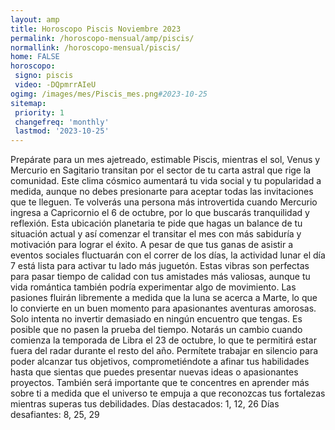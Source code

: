 ```yaml
---
layout: amp
title: Horoscopo Piscis Noviembre 2023 
permalink: /horoscopo-mensual/amp/piscis/
normallink: /horoscopo-mensual/piscis/
home: FALSE
horoscopo:
 signo: piscis
 video: -DQpmrrAIeU
ogimg: /images/mes/Piscis_mes.png#2023-10-25
sitemap:
 priority: 1
 changefreq: 'monthly'
 lastmod: '2023-10-25'
---
```



Prepárate para un mes ajetreado, estimable Piscis, mientras el sol, Venus y Mercurio en Sagitario transitan por el sector de tu carta astral que rige la comunidad. Este clima cósmico aumentará tu vida social y tu popularidad a medida, aunque no debes presionarte para aceptar todas las invitaciones que te lleguen. Te volverás una persona más introvertida cuando Mercurio ingresa a Capricornio el 6 de octubre, por lo que buscarás tranquilidad y reflexión. Esta ubicación planetaria te pide que hagas un balance de tu situación actual y así comenzar el transitar el mes con más sabiduría y motivación para lograr el éxito.
A pesar de que tus ganas de asistir a eventos sociales fluctuarán con el correr de los días, la actividad lunar el día 7 está lista para activar tu lado más juguetón. Estas vibras son perfectas para pasar tiempo de calidad con tus amistades más valiosas, aunque tu vida romántica también podría experimentar algo de movimiento. Las pasiones fluirán libremente a medida que la luna se acerca a Marte, lo que lo convierte en un buen momento para apasionantes aventuras amorosas. Solo intenta no invertir demasiado en ningún encuentro que tengas. Es posible que no pasen la prueba del tiempo.
Notarás un cambio cuando comienza la temporada de Libra el 23 de octubre, lo que te permitirá estar fuera del radar durante el resto del año. Permítete trabajar en silencio para poder alcanzar tus objetivos, comprometiéndote a afinar tus habilidades hasta que sientas que puedes presentar nuevas ideas o apasionantes proyectos. También será importante que te concentres en aprender más sobre ti a medida que el universo te empuja a que reconozcas tus fortalezas mientras superas tus debilidades.
Días destacados: 1, 12, 26
Días desafiantes: 8, 25, 29